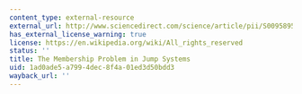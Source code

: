 ```yaml
---
content_type: external-resource
external_url: http://www.sciencedirect.com/science/article/pii/S0095895697917445?via%3Dihub
has_external_license_warning: true
license: https://en.wikipedia.org/wiki/All_rights_reserved
status: ''
title: The Membership Problem in Jump Systems
uid: 1ad0ade5-a799-4dec-8f4a-01ed3d50bdd3
wayback_url: ''
---
```

